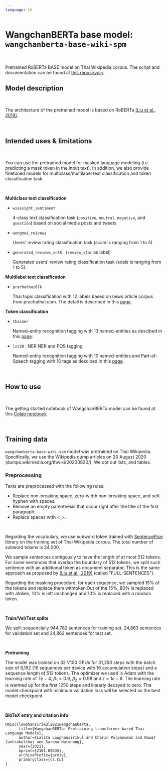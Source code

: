```yaml
---
language: th
---
```


# WangchanBERTa base model: `wangchanberta-base-wiki-spm`

<br>

Pretrained RoBERTa BASE model on Thai Wikipedia corpus.
The script and documentation can be found at [this reposiryory](https://github.com/vistec-AI/thai2transformers).
<br>

## Model description

<br>

The architecture of the pretrained model is based on RoBERTa [[Liu et al., 2019]](https://arxiv.org/abs/1907.11692). 

<br>



## Intended uses & limitations

<br>

You can use the pretrained model for masked language modeling (i.e. predicting a mask token in the input text). In addition, we also provide finetuned models for multiclass/multilabel text classification and token classification task.

<br>

**Multiclass text classification**


-  `wisesight_sentiment` 
     
   4-class text classification task (`positive`, `neutral`, `negative`, and `question`) based on social media posts and tweets.

-  `wongnai_reivews` 

     Users' review rating classification task (scale is ranging from 1 to 5)

-  `generated_reviews_enth` : (`review_star` as label)

     Generated users' review rating classification task (scale is ranging from 1 to 5).

**Multilabel text classification**

-  `prachathai67k`

    Thai topic classification with 12 labels based on news article corpus from prachathai.com. The detail is described in this [page](https://huggingface.co/datasets/prachathai67k).
    



**Token classification**

-  `thainer` 

    Named-entity recognition tagging with 13 named-entities as descibed in this [page](https://huggingface.co/datasets/thainer).

-  `lst20` : NER NER and POS tagging
 
     Named-entity recognition tagging with 10 named-entities and Part-of-Speech tagging with 16 tags as descibed in this [page](https://huggingface.co/datasets/lst20).

<br>

## How to use

<br>

The getting started notebook of WangchanBERTa model can be found at this [Colab notebook](https://colab.research.google.com/drive/1Kbk6sBspZLwcnOE61adAQo30xxqOQ9ko)

<br>

## Training data

`wangchanberta-base-wiki-spm` model was pretrained on Thai Wikipedia. Specifically, we use the Wikipedia dump articles on 20 August 2020 (dumps.wikimedia.org/thwiki/20200820/). We opt out lists, and tables.

### Preprocessing

Texts are preprocessed with the following rules:

- Replace non-breaking space, zero-width non-breaking space, and soft hyphen with spaces.
- Remove an empty parenthesis that occur right after the title of the first paragraph.
- Replace spaces wtth <_>.

<br>


Regarding the vocabulary, we use subword token trained with [SentencePice](https://github.com/google/sentencepiece) library on the training set of Thai Wikipedia corpus. The total number of subword tokens is 24,000. 


We sample sentences contigously to have the length of at most 512 tokens. For some sentences that overlap the boundary of 512 tokens, we split such sentence with an additional token as document separator. This is the same approach as proposed by [[Liu et al., 2019]](https://arxiv.org/abs/1907.11692) (called "FULL-SENTENCES"). 

Regarding the masking procedure, for each sequence, we sampled 15% of the tokens and replace them with<mask>token.Out of the 15%, 80% is replaced with a<mask>token, 10% is left unchanged and 10% is replaced with a random token.

<br>

**Train/Val/Test splits**

We split sequencially 944,782 sentences for training set, 24,863 sentences for validation set and 24,862 sentences for test set.

<br>

**Pretraining**

The model was trained on 32 V100 GPUs for 31,250 steps with the batch size of 8,192 (16 sequences per device with 16 accumulation steps) and a sequence length of 512 tokens. The optimizer we used is Adam with the learning rate of $7e-4$, $\beta_1 = 0.9$, $\beta_2= 0.98$ and $\epsilon = 1e-6$. The learning rate is warmed up for the first 1250 steps and linearly decayed to zero. The model checkpoint with minimum validation loss will be selected as the best model checkpoint. 

<br>

**BibTeX entry and citation info**

```
@misc{lowphansirikul2021wangchanberta,
      title={WangchanBERTa: Pretraining transformer-based Thai Language Models}, 
      author={Lalita Lowphansirikul and Charin Polpanumas and Nawat Jantrakulchai and Sarana Nutanong},
      year={2021},
      eprint={2101.09635},
      archivePrefix={arXiv},
      primaryClass={cs.CL}
}
```
